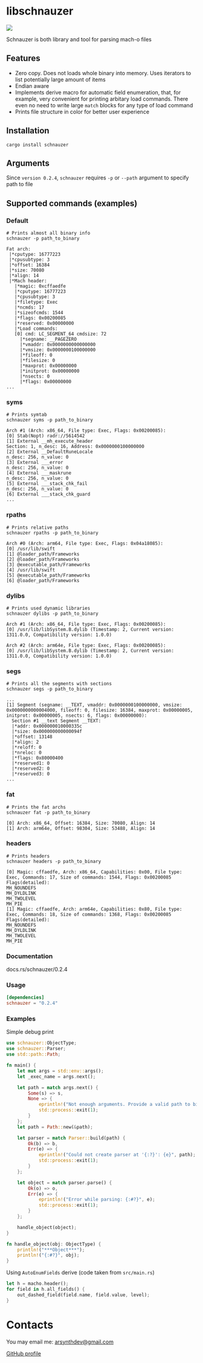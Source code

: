 # libschnauzer

![](https://github.com/Arsynth/schnauzer/actions/workflows/rust.yml/badge.svg)

Schnauzer is both library and tool for parsing mach-o files

## Features

* Zero copy. Does not loads whole binary into memory. Uses iterators to list potentially large amount of items
* Endian aware
* Implements derive macro for automatic field enumeration, that, for example, very convenient for printing arbitary load commands. There even no need to write large `match` blocks for any type of load command
* Prints file structure in color for better user experience

## Installation

```shell
cargo install schnauzer
```

## Arguments

Since `version 0.2.4`, `schnauzer` requires `-p` or `--path` argument to specify path to file

## Supported commands (examples)
### Default
```shell
# Prints almost all binary info
schnauzer -p path_to_binary
```
```
Fat arch:
 |*cputype: 16777223
 |*cpusubtype: 3
 |*offset: 16384
 |*size: 70080
 |*align: 14
 |*Mach header: 
   |*magic: 0xcffaedfe
   |*cputype: 16777223
   |*cpusubtype: 3
   |*filetype: Exec
   |*ncmds: 17
   |*sizeofcmds: 1544
   |*flags: 0x00200085
   |*reserved: 0x00000000
   |*Load commands: 
   [0] cmd: LC_SEGMENT_64 cmdsize: 72
     |*segname: __PAGEZERO
     |*vmaddr: 0x0000000000000000
     |*vmsize: 0x0000000100000000
     |*fileoff: 0
     |*filesize: 0
     |*maxprot: 0x00000000
     |*initprot: 0x00000000
     |*nsects: 0
     |*flags: 0x00000000
...
```
### syms
```shell
# Prints symtab
schnauzer syms -p path_to_binary
```
```
Arch #1 (Arch: x86_64, File type: Exec, Flags: 0x00200085):
[0] Stab(Nopt) radr://5614542
[1] External __mh_execute_header
Section: 1, n_desc: 16, Address: 0x0000000100000000
[2] External __DefaultRuneLocale
n_desc: 256, n_value: 0
[3] External ___error
n_desc: 256, n_value: 0
[4] External ___maskrune
n_desc: 256, n_value: 0
[5] External ___stack_chk_fail
n_desc: 256, n_value: 0
[6] External ___stack_chk_guard
...
```

### rpaths
```shell
# Prints relative paths
schnauzer rpaths -p path_to_binary
```
```
Arch #0 (Arch: arm64, File type: Exec, Flags: 0x04a18085):
[0] /usr/lib/swift
[1] @loader_path/Frameworks
[2] @loader_path/Frameworks
[3] @executable_path/Frameworks
[4] /usr/lib/swift
[5] @executable_path/Frameworks
[6] @loader_path/Frameworks
```

### dylibs
```shell
# Prints used dynamic libraries
schnauzer dylibs -p path_to_binary
```
```
Arch #1 (Arch: x86_64, File type: Exec, Flags: 0x00200085):
[0] /usr/lib/libSystem.B.dylib (Timestamp: 2, Current version: 1311.0.0, Compatibility version: 1.0.0)

Arch #2 (Arch: arm64e, File type: Exec, Flags: 0x00200085):
[0] /usr/lib/libSystem.B.dylib (Timestamp: 2, Current version: 1311.0.0, Compatibility version: 1.0.0)
```

### segs
```shell
# Prints all the segments with sections
schnauzer segs -p path_to_binary
```
```
...
[1] Segment (segname: __TEXT, vmaddr: 0x0000000100000000, vmsize: 0x0000000000004000, fileoff: 0, filesize: 16384, maxprot: 0x00000005, initprot: 0x00000005, nsects: 6, flags: 0x00000000):
  Section #1 __text Segment __TEXT:
  |*addr: 0x000000010000335c
  |*size: 0x000000000000094f
  |*offset: 13148
  |*align: 2
  |*reloff: 0
  |*nreloc: 0
  |*flags: 0x80000400
  |*reserved1: 0
  |*reserved2: 0
  |*reserved3: 0
...
```

### fat
```shell
# Prints the fat archs
schnauzer fat -p path_to_binary
```
```
[0] Arch: x86_64, Offset: 16384, Size: 70080, Align: 14
[1] Arch: arm64e, Offset: 98304, Size: 53488, Align: 14
```

### headers
```shell
# Prints headers
schnauzer headers -p path_to_binary
```
```
[0] Magic: cffaedfe, Arch: x86_64, Capabilities: 0x00, File type: Exec, Commands: 17, Size of commands: 1544, Flags: 0x00200085
Flags(detailed):
MH_NOUNDEFS
MH_DYLDLINK
MH_TWOLEVEL
MH_PIE
[1] Magic: cffaedfe, Arch: arm64e, Capabilities: 0x80, File type: Exec, Commands: 18, Size of commands: 1368, Flags: 0x00200085
Flags(detailed):
MH_NOUNDEFS
MH_DYLDLINK
MH_TWOLEVEL
MH_PIE
```

### Documentation
docs.rs/schnauzer/0.2.4

### Usage

```toml
[dependencies]
schnauzer = "0.2.4"
```

### Examples

Simple debug print

```rust
use schnauzer::ObjectType;
use schnauzer::Parser;
use std::path::Path;

fn main() {
    let mut args = std::env::args();
    let _exec_name = args.next();

    let path = match args.next() {
        Some(s) => s,
        None => {
            eprintln!("Not enough arguments. Provide a valid path to binary");
            std::process::exit(1);
        }
    };
    let path = Path::new(&path);

    let parser = match Parser::build(path) {
        Ok(b) => b,
        Err(e) => {
            eprintln!("Could not create parser at '{:?}': {e}", path);
            std::process::exit(1);
        }
    };

    let object = match parser.parse() {
        Ok(o) => o,
        Err(e) => {
            eprintln!("Error while parsing: {:#?}", e);
            std::process::exit(1);
        }
    };

    handle_object(object);
}

fn handle_object(obj: ObjectType) {
    println!("***Object***");
    println!("{:#?}", obj);
}
```

Using `AutoEnumFields` derive (code taken from `src/main.rs`)

```rust
let h = macho.header();
for field in h.all_fields() {
    out_dashed_field(field.name, field.value, level);
}
```

# Contacts

You may email me: 
[arsynthdev@gmail.com](mailto:arsynthdev@gmail.com)

[GitHub profile](https://github.com/Arsynth)